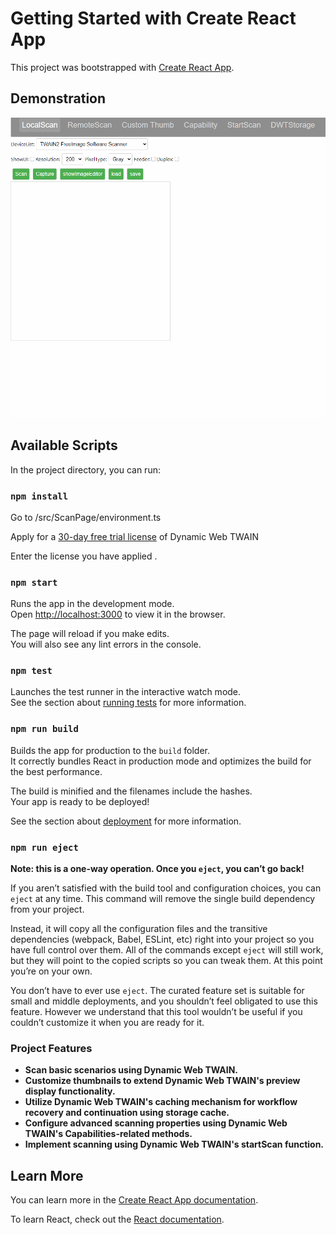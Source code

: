 # Getting Started with Create React App

This project was bootstrapped with [Create React App](https://github.com/facebook/create-react-app).
## Demonstration

![demonstration](demonstration.gif)

## Available Scripts

In the project directory, you can run:
### `npm install`

Go to /src/ScanPage/environment.ts

Apply for a [30-day free trial license](https://www.dynamsoft.com/customer/license/trialLicense?product=dwt) of Dynamic Web TWAIN

Enter the license you have applied .

### `npm start`

Runs the app in the development mode.\
Open [http://localhost:3000](http://localhost:3000) to view it in the browser.

The page will reload if you make edits.\
You will also see any lint errors in the console.

### `npm test`

Launches the test runner in the interactive watch mode.\
See the section about [running tests](https://facebook.github.io/create-react-app/docs/running-tests) for more information.

### `npm run build`

Builds the app for production to the `build` folder.\
It correctly bundles React in production mode and optimizes the build for the best performance.

The build is minified and the filenames include the hashes.\
Your app is ready to be deployed!

See the section about [deployment](https://facebook.github.io/create-react-app/docs/deployment) for more information.

### `npm run eject`

**Note: this is a one-way operation. Once you `eject`, you can’t go back!**

If you aren’t satisfied with the build tool and configuration choices, you can `eject` at any time. This command will remove the single build dependency from your project.

Instead, it will copy all the configuration files and the transitive dependencies (webpack, Babel, ESLint, etc) right into your project so you have full control over them. All of the commands except `eject` will still work, but they will point to the copied scripts so you can tweak them. At this point you’re on your own.

You don’t have to ever use `eject`. The curated feature set is suitable for small and middle deployments, and you shouldn’t feel obligated to use this feature. However we understand that this tool wouldn’t be useful if you couldn’t customize it when you are ready for it.

### Project Features
* __Scan basic scenarios using Dynamic Web TWAIN.__
* __Customize thumbnails to extend Dynamic Web TWAIN's preview display functionality.__
* __Utilize Dynamic Web TWAIN's caching mechanism for workflow recovery and continuation using storage cache.__
* __Configure advanced scanning properties using Dynamic Web TWAIN's Capabilities-related methods.__
* __Implement scanning using Dynamic Web TWAIN's startScan function.__

## Learn More

You can learn more in the [Create React App documentation](https://facebook.github.io/create-react-app/docs/getting-started).

To learn React, check out the [React documentation](https://reactjs.org/).
